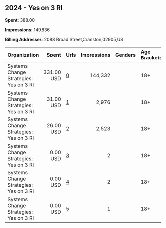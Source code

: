 ## 2024 - Yes on 3 RI 
**Spent**: 388.00

**Impressions**: 149,836

**Billing Addresses**: 2088 Broad Street,Cranston,02905,US

|Organization|Spent|Urls|Impressions|Genders|Age Brackets|Country Codes|
|:---|---:|:---|---:|:---|:---|:---|
|Systems Change Strategies: Yes on 3 RI|331.00 USD|[0](https://www.snap.com/political-ads/asset/5f9c7cea09242f08c95a270a99e9d5fdaf725fa1e34cffbc3ebb165fa12523b3?mediaType=mp4)|144,332||18+|united states|
|Systems Change Strategies: Yes on 3 RI|31.00 USD|[1](https://www.snap.com/political-ads/asset/7ca718e424a9518ea75587a390ed8e2c2ce98c459485b021175ce2e12c1a94e6?mediaType=mp4)|2,976||18+|united states|
|Systems Change Strategies: Yes on 3 RI|26.00 USD|[2](https://www.snap.com/political-ads/asset/175465008174b013acdc0005d386607ef55c28234f4bf2ee0579f1062516227c?mediaType=mp4)|2,523||18+|united states|
|Systems Change Strategies: Yes on 3 RI|0.00 USD|[3](https://www.snap.com/political-ads/asset/7276a820e74dfd45244f48d3ea2783f061031173159858c163c2e052c01e9bff?mediaType=mp4)|2||18+|united states|
|Systems Change Strategies: Yes on 3 RI|0.00 USD|[4](https://www.snap.com/political-ads/asset/c1e975729bd2784424b066d4f1f662f1d922b08893fe53fbea4662bb9d23a292?mediaType=mp4)|2||18+|united states|
|Systems Change Strategies: Yes on 3 RI|0.00 USD|[5](https://www.snap.com/political-ads/asset/03bb6993df8f8c0c1134c4c0e298e679581113a56469995bd18477e17d00d308?mediaType=mp4)|1||18+|united states|
